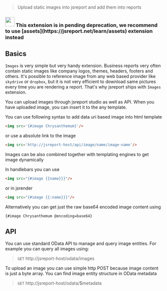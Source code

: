 > Upload static images into jsreport and add them into reports

<h3>
  <img src="/img/warning.png" style="width: 30px; height: 30px;" />
  <span style="vertical-align: middle;">
    This extension is in pending deprecation, we recommend to use [assets](https://jsreport.net/learn/assets) extension instead
  </span>
</h3>

## Basics

`Images` is very simple but very handy extension. Business reports very often contain static images like company logos, themes, headers, footers and others. It's possible to reference image from any web based provider like `skydrive` or `dropbox`, but it is not very efficient to download same pictures every time you are rendering a report. That's why jsreport ships with `Images` extension.

You can upload images through jsreport studio as well as API. When you have uploaded image, you can insert it to the any template.

You can use following syntax to add data uri based image into html template
```html
<img src='{#image Chrysanthemum}'/>
```

or use a absolute link to the image
```html
<img src='http://jsreport-host/api/image/name/image-name'/>
```


Images can be also combined together with templating engines to get image dynamically

In handlebars you can use
```html
<img src="{#image {{name}}}"/>
```

or in jsrender
```html
<img src="{#image {{:name}}}"/>
```

Alternatively you can get just the raw base64 encoded image content using

```html
{#image Chrysanthemum @encoding=base64}
```

## API
You can use standard OData API to manage and query image entities. For example you can query all images using:
> `GET` http://jsreport-host/odata/images

To upload an image you can use simple http POST because image content is just a byte array. You can find image entity structure in OData metadata

>`GET` http://jsreport-host/odata/$metadata
